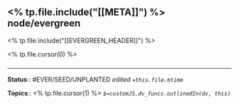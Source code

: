 <% tp.file.include("[[META]]") %> node/evergreen
---
<% tp.file.include("[[EVERGREEN_HEADER]]") %>

<% tp.file.cursor(0) %> 

### <hr class="footnote"/>

**Status**:: #EVER/SEED/UNPLANTED
*edited `=this.file.mtime`*

**Topics**::  <% tp.file.cursor(1) %>
*`$=customJS.dv_funcs.outlinedIn(dv, this)`*
